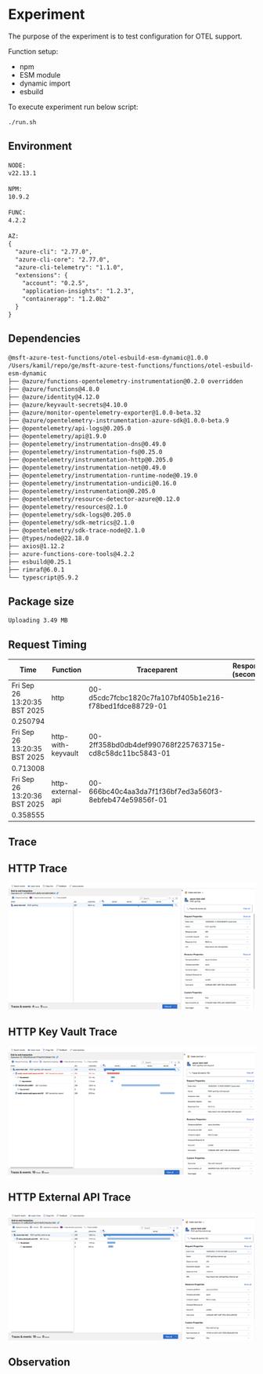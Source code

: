 # Experiment

The purpose of the experiment is to test configuration for OTEL support.

Function setup:
- npm
- ESM module
- dynamic import
- esbuild

To execute experiment run below script:
```shell
./run.sh
```

## Environment

```text
NODE:
v22.13.1

NPM:
10.9.2

FUNC:
4.2.2

AZ:
{
  "azure-cli": "2.77.0",
  "azure-cli-core": "2.77.0",
  "azure-cli-telemetry": "1.1.0",
  "extensions": {
    "account": "0.2.5",
    "application-insights": "1.2.3",
    "containerapp": "1.2.0b2"
  }
}
```

## Dependencies

```text
@msft-azure-test-functions/otel-esbuild-esm-dynamic@1.0.0 /Users/kamil/repo/ge/msft-azure-test-functions/functions/otel-esbuild-esm-dynamic
├── @azure/functions-opentelemetry-instrumentation@0.2.0 overridden
├── @azure/functions@4.8.0
├── @azure/identity@4.12.0
├── @azure/keyvault-secrets@4.10.0
├── @azure/monitor-opentelemetry-exporter@1.0.0-beta.32
├── @azure/opentelemetry-instrumentation-azure-sdk@1.0.0-beta.9
├── @opentelemetry/api-logs@0.205.0
├── @opentelemetry/api@1.9.0
├── @opentelemetry/instrumentation-dns@0.49.0
├── @opentelemetry/instrumentation-fs@0.25.0
├── @opentelemetry/instrumentation-http@0.205.0
├── @opentelemetry/instrumentation-net@0.49.0
├── @opentelemetry/instrumentation-runtime-node@0.19.0
├── @opentelemetry/instrumentation-undici@0.16.0
├── @opentelemetry/instrumentation@0.205.0
├── @opentelemetry/resource-detector-azure@0.12.0
├── @opentelemetry/resources@2.1.0
├── @opentelemetry/sdk-logs@0.205.0
├── @opentelemetry/sdk-metrics@2.1.0
├── @opentelemetry/sdk-trace-node@2.1.0
├── @types/node@22.18.0
├── axios@1.12.2
├── azure-functions-core-tools@4.2.2
├── esbuild@0.25.1
├── rimraf@6.0.1
└── typescript@5.9.2

```
## Package size

```text
Uploading 3.49 MB
```

## Request Timing

| Time | Function | Traceparent | Response (seconds) |
|---|---|---|---|
| Fri Sep 26 13:20:35 BST 2025 | http | 00-d5cdc7fcbc1820c7fa107bf405b1e216-f78bed1fdce88729-01
 | 0.250794 |
| Fri Sep 26 13:20:35 BST 2025 | http-with-keyvault | 00-2ff358bd0db4def990768f225763715e-cd8c58dc11bc5843-01
 | 0.713008 |
| Fri Sep 26 13:20:36 BST 2025 | http-external-api | 00-666bc40c4aa3da7f1f36bf7ed3a560f3-8ebfeb474e59856f-01
 | 0.358555 |

## Trace

## HTTP Trace

![HTTP](assets/http.png)

## HTTP Key Vault Trace

![HTTP Key Vault](assets/http-with-keyvault.png)

## HTTP External API Trace

![HTTP External API](assets/http-external-api.png)

## Observation

